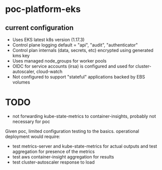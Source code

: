 # poc-platform-eks

## current configuration

- Uses EKS latest k8s version (1.17.3)
- Control plane logging default = "api", "audit", "authenticator"
- Control plan internals (data, secrets, etc) encrypted using generated kms key
- Uses managed node_groups for worker pools
- OIDC for service accounts (irsa) is configured and used for cluster-autoscaler, cloud-watch
- Not configured to support "stateful" applications backed by EBS volumes

# TODO

- not forwarding kube-state-metrics to container-insights, probably not necessary for poc

Given poc, limited configuration testing to the basics. operational deployment would require:

- test metrics-server and kube-state-metrics for actual outputs and test aggregation for presence of the metrics
- test aws container-insight aggregation for results
- test cluster-autoscaler response to load

